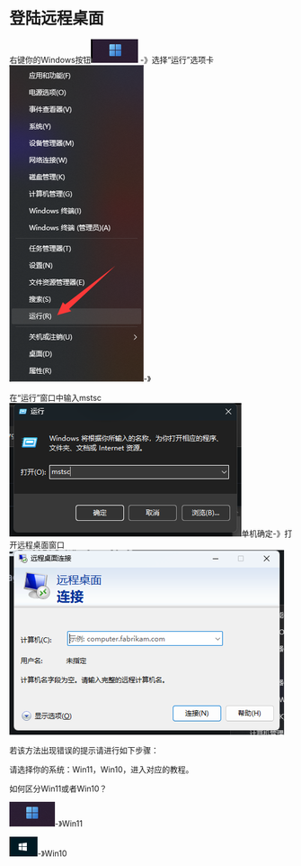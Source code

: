 # 登陆远程桌面

右键你的Windows按钮![](<../../.gitbook/assets/image (7).png>)  -》选择“运行”选项卡![](<../../.gitbook/assets/image (8).png>)-》

在“运行”窗口中输入mstsc![](<../../.gitbook/assets/image (10).png>)单机确定-》打开远程桌面窗口![](<../../.gitbook/assets/image (11).png>)



若该方法出现错误的提示请进行如下步骤：

请选择你的系统：Win11，Win10，进入对应的教程。

如何区分Win11或者Win10？

![](../../.gitbook/assets/image.png)-》Win11

![](<../../.gitbook/assets/image (1).png>)-》Win10

